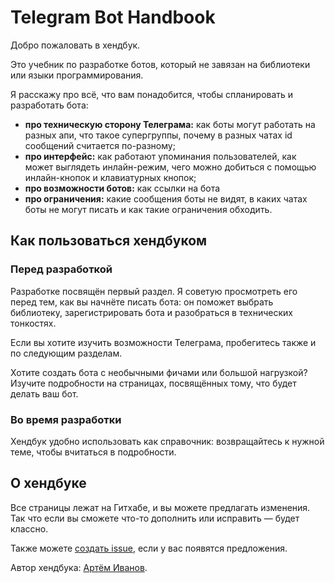 # Telegram Bot Handbook

Добро пожаловать в хендбук.

Это учебник по разработке ботов, который не завязан на библиотеки или языки программирования.

Я расскажу про всё, что вам понадобится, чтобы спланировать и разработать бота:

- **про техническую сторону Телеграма:** как боты могут работать на разных апи, что такое супергруппы, почему в разных
  чатах id сообщений считается по-разному;
- **про интерфейс:** как работают упоминания пользователей, как может выглядеть инлайн-режим, чего можно добиться
  с помощью инлайн-кнопок и клавиатурных кнопок;
- **про возможности ботов:** как ссылки на бота
- **про ограничения:** какие сообщения боты не видят, в каких чатах боты не могут писать и как такие ограничения
  обходить.

## Как пользоваться хендбуком

### Перед разработкой

Разработке посвящён первый раздел. Я советую просмотреть его перед тем, как вы начнёте писать бота: он поможет
выбрать библиотеку, зарегистрировать бота и разобраться в технических тонкостях.

Если вы хотите изучить возможности Телеграма, пробегитесь также и по следующим разделам.

Хотите создать бота с необычными фичами или большой нагрузкой? Изучите подробности на страницах, посвящённых тому, что
будет делать ваш бот.

### Во время разработки

Хендбук удобно использовать как справочник: возвращайтесь к нужной теме, чтобы вчитаться в подробности.


## О хендбуке

Все страницы лежат на Гитхабе, и вы можете предлагать изменения. Так что если вы сможете что-то дополнить или исправить —
будет классно.

Также можете [создать issue](https://github.com/tm-a-t/handbook/issues/new), если у вас появятся
предложения.

Автор хендбука: [Артём Иванов](https://t.me/tm_a_t).
